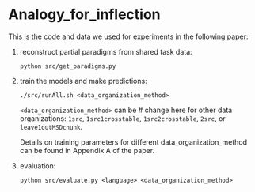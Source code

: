 # Analogy_for_inflection

This is the code and data we used for experiments in the following paper:


1. reconstruct partial paradigms from shared task data:

    ```python src/get_paradigms.py```

2. train the models and make predictions:

    ```./src/runAll.sh <data_organization_method>```

    ```<data_organization_method>``` can be # change here for other data organizations: ```1src```, ```1src1crosstable```, ```1src2crosstable```, ```2src```, or ```leave1outMSDchunk```.

    Details on training parameters for different data_organization_method can be found in Appendix A of the paper.

3. evaluation:

    ```python src/evaluate.py <language> <data_organization_method>```

    